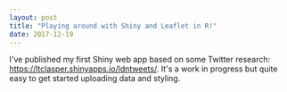 ```yaml
---
layout: post
title: "Playing around with Shiny and Leaflet in R!"
date: 2017-12-19
---
```


I've published my first Shiny web app based on some Twitter research: https://ltclasper.shinyapps.io/ldntweets/. It's a work in progress but quite easy to get started uploading data and styling.
